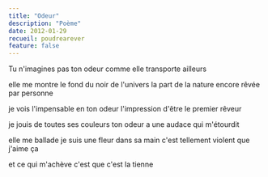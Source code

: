 ```yaml
---
title: "Odeur"
description: "Poème"
date: 2012-01-29
recueil: poudrearever
feature: false
---
```


Tu n'imagines pas ton odeur
comme elle transporte ailleurs

elle me montre le fond du noir de l'univers
la part de la nature encore rêvée par personne

je vois l'impensable en ton odeur
l'impression d'être le premier rêveur

je jouis de toutes ses couleurs
ton odeur a une audace qui m'étourdit

elle me ballade je suis une fleur dans sa main
c'est tellement violent que j'aime ça

et ce qui m'achève
c'est que c'est la tienne
